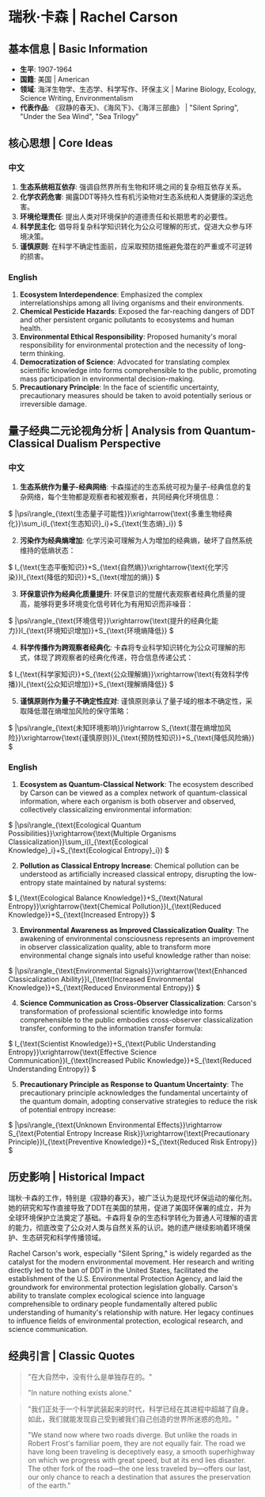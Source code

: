 # 瑞秋·卡森 | Rachel Carson

## 基本信息 | Basic Information
- **生平**: 1907-1964
- **国籍**: 美国 | American
- **领域**: 海洋生物学、生态学、科学写作、环保主义 | Marine Biology, Ecology, Science Writing, Environmentalism
- **代表作品**: 《寂静的春天》、《海风下》、《海洋三部曲》 | "Silent Spring", "Under the Sea Wind", "Sea Trilogy"

## 核心思想 | Core Ideas

### 中文
1. **生态系统相互依存**: 强调自然界所有生物和环境之间的复杂相互依存关系。
2. **化学农药危害**: 揭露DDT等持久性有机污染物对生态系统和人类健康的深远危害。
3. **环境伦理责任**: 提出人类对环境保护的道德责任和长期思考的必要性。
4. **科学民主化**: 倡导将复杂科学知识转化为公众可理解的形式，促进大众参与环境决策。
5. **谨慎原则**: 在科学不确定性面前，应采取预防措施避免潜在的严重或不可逆转的损害。

### English
1. **Ecosystem Interdependence**: Emphasized the complex interrelationships among all living organisms and their environments.
2. **Chemical Pesticide Hazards**: Exposed the far-reaching dangers of DDT and other persistent organic pollutants to ecosystems and human health.
3. **Environmental Ethical Responsibility**: Proposed humanity's moral responsibility for environmental protection and the necessity of long-term thinking.
4. **Democratization of Science**: Advocated for translating complex scientific knowledge into forms comprehensible to the public, promoting mass participation in environmental decision-making.
5. **Precautionary Principle**: In the face of scientific uncertainty, precautionary measures should be taken to avoid potentially serious or irreversible damage.

## 量子经典二元论视角分析 | Analysis from Quantum-Classical Dualism Perspective

### 中文
1. **生态系统作为量子-经典网络**: 卡森描述的生态系统可视为量子-经典信息的复杂网络，每个生物都是观察者和被观察者，共同经典化环境信息：

$`
|\psi\rangle_{\text{生态量子可能性}}\xrightarrow{\text{多重生物经典化}}\sum_i(I_{\text{生态知识}_i}+S_{\text{生态熵}_i})
`$

2. **污染作为经典熵增加**: 化学污染可理解为人为增加的经典熵，破坏了自然系统维持的低熵状态：

$`
I_{\text{生态平衡知识}}+S_{\text{自然熵}}\xrightarrow{\text{化学污染}}I_{\text{降低的知识}}+S_{\text{增加的熵}}
`$

3. **环保意识作为经典化质量提升**: 环保意识的觉醒代表观察者经典化质量的提高，能够将更多环境变化信号转化为有用知识而非噪音：

$`
|\psi\rangle_{\text{环境信号}}\xrightarrow{\text{提升的经典化能力}}I_{\text{环境知识增加}}+S_{\text{环境熵降低}}
`$

4. **科学传播作为跨观察者经典化**: 卡森将专业科学知识转化为公众可理解的形式，体现了跨观察者的经典化传递，符合信息传递公式：

$`
I_{\text{科学家知识}}+S_{\text{公众理解熵}}\xrightarrow{\text{有效科学传播}}I_{\text{公众知识增加}}+S_{\text{理解熵降低}}
`$

5. **谨慎原则作为量子不确定性应对**: 谨慎原则承认了量子域的根本不确定性，采取降低潜在熵增加风险的保守策略：

$`
|\psi\rangle_{\text{未知环境影响}}\rightarrow S_{\text{潜在熵增加风险}}\xrightarrow{\text{谨慎原则}}I_{\text{预防性知识}}+S_{\text{降低风险熵}}
`$

### English
1. **Ecosystem as Quantum-Classical Network**: The ecosystem described by Carson can be viewed as a complex network of quantum-classical information, where each organism is both observer and observed, collectively classicalizing environmental information:

$`
|\psi\rangle_{\text{Ecological Quantum Possibilities}}\xrightarrow{\text{Multiple Organisms Classicalization}}\sum_i(I_{\text{Ecological Knowledge}_i}+S_{\text{Ecological Entropy}_i})
`$

2. **Pollution as Classical Entropy Increase**: Chemical pollution can be understood as artificially increased classical entropy, disrupting the low-entropy state maintained by natural systems:

$`
I_{\text{Ecological Balance Knowledge}}+S_{\text{Natural Entropy}}\xrightarrow{\text{Chemical Pollution}}I_{\text{Reduced Knowledge}}+S_{\text{Increased Entropy}}
`$

3. **Environmental Awareness as Improved Classicalization Quality**: The awakening of environmental consciousness represents an improvement in observer classicalization quality, able to transform more environmental change signals into useful knowledge rather than noise:

$`
|\psi\rangle_{\text{Environmental Signals}}\xrightarrow{\text{Enhanced Classicalization Ability}}I_{\text{Increased Environmental Knowledge}}+S_{\text{Reduced Environmental Entropy}}
`$

4. **Science Communication as Cross-Observer Classicalization**: Carson's transformation of professional scientific knowledge into forms comprehensible to the public embodies cross-observer classicalization transfer, conforming to the information transfer formula:

$`
I_{\text{Scientist Knowledge}}+S_{\text{Public Understanding Entropy}}\xrightarrow{\text{Effective Science Communication}}I_{\text{Increased Public Knowledge}}+S_{\text{Reduced Understanding Entropy}}
`$

5. **Precautionary Principle as Response to Quantum Uncertainty**: The precautionary principle acknowledges the fundamental uncertainty of the quantum domain, adopting conservative strategies to reduce the risk of potential entropy increase:

$`
|\psi\rangle_{\text{Unknown Environmental Effects}}\rightarrow S_{\text{Potential Entropy Increase Risk}}\xrightarrow{\text{Precautionary Principle}}I_{\text{Preventive Knowledge}}+S_{\text{Reduced Risk Entropy}}
`$

## 历史影响 | Historical Impact
瑞秋·卡森的工作，特别是《寂静的春天》，被广泛认为是现代环保运动的催化剂。她的研究和写作直接导致了DDT在美国的禁用，促进了美国环保署的成立，并为全球环境保护立法奠定了基础。卡森将复杂的生态科学转化为普通人可理解的语言的能力，彻底改变了公众对人类与自然关系的认识。她的遗产继续影响着环境保护、生态研究和科学传播领域。

Rachel Carson's work, especially "Silent Spring," is widely regarded as the catalyst for the modern environmental movement. Her research and writing directly led to the ban of DDT in the United States, facilitated the establishment of the U.S. Environmental Protection Agency, and laid the groundwork for environmental protection legislation globally. Carson's ability to translate complex ecological science into language comprehensible to ordinary people fundamentally altered public understanding of humanity's relationship with nature. Her legacy continues to influence fields of environmental protection, ecological research, and science communication.

## 经典引言 | Classic Quotes
> "在大自然中，没有什么是单独存在的。"
> 
> "In nature nothing exists alone."

> "我们正处于一个科学武装起来的时代，科学已经在其进程中超越了自身。如此，我们就能发现自己受到被我们自己创造的世界所迷惑的危险。"
> 
> "We stand now where two roads diverge. But unlike the roads in Robert Frost's familiar poem, they are not equally fair. The road we have long been traveling is deceptively easy, a smooth superhighway on which we progress with great speed, but at its end lies disaster. The other fork of the road—the one less traveled by—offers our last, our only chance to reach a destination that assures the preservation of the earth." 